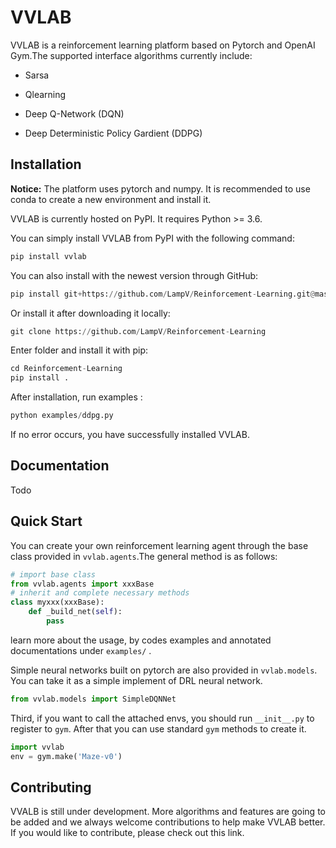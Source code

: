 # VVLAB

VVLAB is a reinforcement learning platform based on Pytorch and OpenAI Gym.The supported interface algorithms currently include:

- Sarsa

- Qlearning

- Deep Q-Network (DQN)

- Deep Deterministic Policy Gardient (DDPG)

## Installation

**Notice:** The platform uses pytorch and numpy. It is recommended to use conda to create a new environment and install it.

VVLAB is currently hosted on PyPI. It requires Python >= 3.6.

You can simply install VVLAB from PyPI with the following command:

```python
pip install vvlab
```

You can also install with the newest version through GitHub:

```python
pip install git+https://github.com/LampV/Reinforcement-Learning.git@master
```

Or install it after downloading it locally:

```python
git clone https://github.com/LampV/Reinforcement-Learning
```

Enter folder and install it with pip:

```python
cd Reinforcement-Learning
pip install .
```

After installation, run examples :

```python
python examples/ddpg.py
```

If no error occurs, you have successfully installed VVLAB.

## Documentation

Todo

## Quick Start

You can create your own reinforcement learning agent through the base class provided in `vvlab.agents`.The general method is as follows:

```python
# import base class
from vvlab.agents import xxxBase
# inherit and complete necessary methods
class myxxx(xxxBase):  
    def _build_net(self):
        pass
```

learn more about the usage, by codes examples and  annotated documentations under `examples/` .



Simple neural networks built on pytorch are also provided in `vvlab.models`. You can take it as a simple implement of DRL neural network.

```python
from vvlab.models import SimpleDQNNet
```



Third, if you want to call the attached envs, you should run  `__init__.py` to register to `gym`. After that you can use standard `gym` methods to create it.

```python
import vvlab  
env = gym.make('Maze-v0')
```

## Contributing

VVALB is still under development. More algorithms and features are going to be added and we always welcome contributions to help make VVLAB better. If you would like to contribute, please check out this link.

